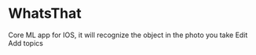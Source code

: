 # WhatsThat
Core ML app for IOS, it will recognize the object in the photo you take Edit Add topics
